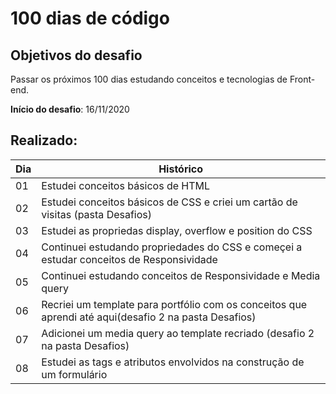 # 100 dias de código  

## Objetivos do desafio  

Passar os próximos 100 dias estudando conceitos e tecnologias de Front-end.  

**Início do desafio**: 16/11/2020  

## Realizado:

|Dia|Histórico|
|---|---------|
|01|Estudei conceitos básicos de HTML|
|02|Estudei conceitos básicos de CSS e criei um cartão de visitas (pasta Desafios)|
|03|Estudei as propriedas display, overflow e position do CSS|
|04|Continuei estudando propriedades do CSS e começei a estudar conceitos de Responsividade|
|05|Continuei estudando conceitos de Responsividade e Media query|
|06|Recriei um template para portfólio com os conceitos que aprendi até aqui(desafio 2 na pasta Desafios)|
|07|Adicionei um media query ao template recriado (desafio 2 na pasta Desafios)|
|08|Estudei as tags e atributos envolvidos na construção de um formulário|